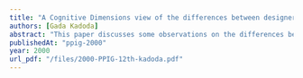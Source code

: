 ```yaml
---
title: "A Cognitive Dimensions view of the differences between designers and users of theorem proving assistants"
authors: [Gada Kadoda]
abstract: "This paper discusses some observations on the differences between what the designers of theorem proving assistants (TPAs) think about the systems they designed and what the users of those TPAs actually find. A questionnaire based on the cognitive dimensions framework was sent to designers and users of a sample of TPAs. The aim of this work is to be able to identify specific areas that designers of TPAs need to devote extra attention to. It was observed that the cognitive dimensions of closeness of mapping, visibility and juxtaposability and perceptual cues are of particular significance."
publishedAt: "ppig-2000"
year: 2000
url_pdf: "/files/2000-PPIG-12th-kadoda.pdf"
---
```

